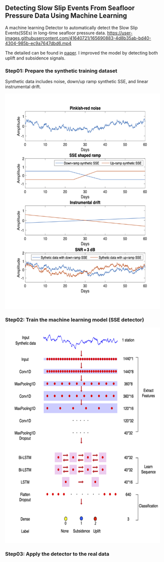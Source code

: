 ## Detecting Slow Slip Events From Seafloor Pressure Data Using Machine Learning
A machine learning Detector to automatically detect the Slow Slip Events(SSEs) in long-time seafloor pressure data.
https://user-images.githubusercontent.com/41640721/165690883-4d8b35ab-bd40-4304-985b-ec9a7647dbd6.mp4

The detailed can be found in [paper](https://agupubs.onlinelibrary.wiley.com/doi/10.1029/2020GL087579). I improved the model by detecting both uplift and subsidence signals.

### Step01: Prepare the synthetic training dataset
Synthetic data includes noise, down/up ramp synthetic SSE, and linear instrumental drift. 
<center><img src=/Figures/Synthetic_data.png width="600" height="700"/></center>

### Step02: Train the machine learning model (SSE detector)
<center><img src=/Figures/Architecture.png width="700" height="700"/></center>

### Step03: Apply the detector to the real data
